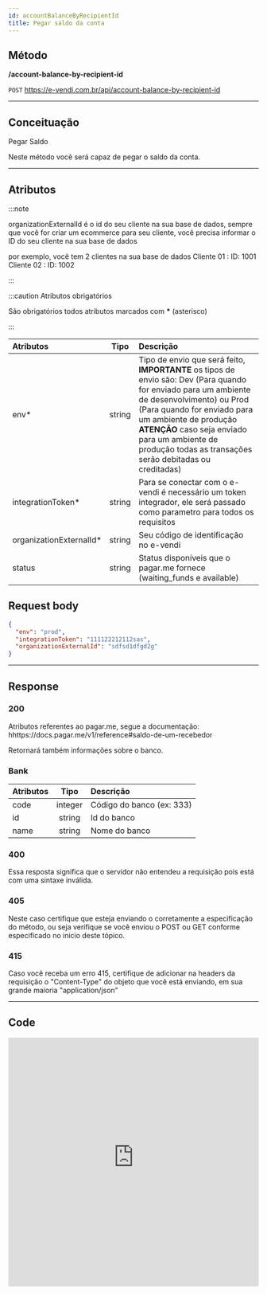 ```yaml
---
id: accountBalanceByRecipientId
title: Pegar saldo da conta
---
```


## Método

**/account-balance-by-recipient-id**

`POST` https://e-vendi.com.br/api/account-balance-by-recipient-id

---

## Conceituação

Pegar Saldo

Neste método você será capaz de pegar o saldo da conta.

---

## Atributos

:::note

organizationExternalId é o id do seu cliente na sua base de dados, sempre que você for criar um ecommerce para seu cliente, você precisa informar o ID do seu cliente na sua base de dados

por exemplo, você tem 2 clientes na sua base de dados Cliente 01 : ID: 1001 Cliente 02 : ID: 1002

:::

:::caution Atributos obrigatórios

São obrigatórios todos atributos marcados com **\*** (asterisco)

:::

| Atributos | Tipo | Descrição |
| :-- | :-: | :-- |
| env\* | string | Tipo de envio que será feito, **IMPORTANTE** os tipos de envio são: Dev (Para quando for enviado para um ambiente de desenvolvimento) ou Prod (Para quando for enviado para um ambiente de produção **ATENÇÃO** caso seja enviado para um ambiente de produção todas as transações serão debitadas ou creditadas) |
| integrationToken\* | string | Para se conectar com o e-vendi é necessário um token integrador, ele será passado como parametro para todos os requisitos |
| organizationExternalId\* | string | Seu código de identificação no e-vendi |
| status | string | Status disponíveis que o pagar.me fornece (waiting_funds e available) |

## Request body

```json
{
  "env": "prod",
  "integrationToken": "111122212112sas",
  "organizationExternalId": "sdfsd1dfgd2g"
}
```

---

## Response

### 200

Atributos referentes ao pagar.me, segue a documentação: hhttps://docs.pagar.me/v1/reference#saldo-de-um-recebedor

Retornará também informações sobre o banco.

### Bank

| Atributos |  Tipo   | Descrição                 |
| :-------- | :-----: | :------------------------ |
| code      | integer | Código do banco (ex: 333) |
| id        | string  | Id do banco               |
| name      | string  | Nome do banco             |

### 400

Essa resposta significa que o servidor não entendeu a requisição pois está com uma sintaxe inválida.

### 405

Neste caso certifique que esteja enviando o corretamente a especificação do método, ou seja verifique se você enviou o POST ou GET conforme especificado no inicio deste tópico.

### 415

Caso você receba um erro 415, certifique de adicionar na headers da requisição o "Content-Type" do objeto que você está enviando, em sua grande maioria "application/json"

---

## Code

<iframe src="https://raw.githubusercontent.com/e-vendi/e-vendi-docs/main/json-examples/accountBalanceByRecipientId.json" frameborder="0" scrolling="no" width="100%" height="500px" seamless></iframe>
